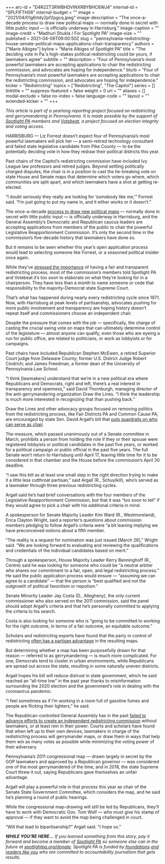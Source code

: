 +++
arc-id = "D4R2ZT3RWBHDVINXRBYBHC6WJ4"
internal-id = "SPLFIFTH06"
internal-budget = ""
image = "2021/04/01g6rtdy2pf2pgcq.jpeg"
image-description = "The once-a-decade process to draw new political maps — normally done in secret with little public input — is officially underway in Harrisburg."
image-caption = ""
image-credit = "Madhuri Shukla / For Spotlight PA"
image-size = ""
published = 2021-04-06T09:00:50Z
slug = "pennsylvania-redistricting-house-senate-political-maps-applications-chair-transparency"
authors = ["Marie Albiges"]
byline = "Marie Albiges of Spotlight PA"
title = "The deciding vote in Pa.’s high-stakes political redistricting could be yours, if lawmakers agree"
subtitle = ""
description = "Four of Pennsylvania’s most powerful lawmakers are accepting applications to chair the redistricting commission, and advocates are hoping for independence."
blurb = "Four of Pennsylvania’s most powerful lawmakers are accepting applications to chair the redistricting commission, and advocates are hoping for independence."
kicker = "Redistricting"
topics = ["Redistricting", "The Capitol"]
series = []
linktitle = ""
suppress-featured = false
weight = 0
url = ""
aliases = []
modal-exclude = false
no-index = false
language-code = ""
layout = ""
extended-kicker = ""
+++

<i>This article is part of a yearlong reporting project focused on redistricting and gerrymandering in Pennsylvania. It is made possible by the support of </i><a href="https://www.spotlightpa.org/"><i>Spotlight PA</i></a><i> members and </i><a href="https://votebeat.org/"><i>Votebeat</i></a><i>, a project focused on election integrity and voting access.</i>

HARRISBURG — Liz Forrest doesn’t expect four of Pennsylvania’s most powerful lawmakers will pick her — a semi-retired technology consultant and failed state legislative candidate from Pike County — to be the potentially deciding vote in how they redraw their political districts this year.

Past chairs of the Capitol’s redistricting commission have included Ivy League law professors and retired judges. Beyond settling politically charged disputes, the chair is in a position to cast the tie-breaking vote on state House and Senate maps that determine which voters go where, which communities are split apart, and which lawmakers have a shot at getting re-elected.

“I doubt seriously they really are looking for ‘somebody like me,’” Forrest said. “I’m just going to put my name in, and it either works or it doesn’t.”

<script src="https://www.spotlightpa.org/embed.js" async></script><div data-spl-embed-version="1" data-spl-src="https://www.spotlightpa.org/embeds/newsletter/"></div>

The once-a-decade <a href="https://www.spotlightpa.org/news/2021/01/pennsylvania-redistricting-gerrymandering-2021-explainer/">process to draw new political maps</a> — normally done in secret with little public input — is officially underway in Harrisburg, and the General Assembly’s Democratic and Republican caucus leaders are accepting applications from members of the public to chair the powerful Legislative Reapportionment Commission. It’s only the second time in the commission’s five-decade history that lawmakers have done so.

But it remains to be seen whether this year’s open application process would lead to selecting someone like Forrest, or a seasoned political insider once again.

While they’ve <a href="https://www.redistricting.state.pa.us/commission/article/1045">stressed the importance</a> of having a fair and transparent redistricting process, most of the commission’s members told Spotlight PA and Votebeat it’s too soon to elaborate on what they’re looking for in a chairperson. They have less than a month to name someone or cede that responsibility to the majority-Democrat state Supreme Court.

That’s what has happened during nearly every redistricting cycle since 1971. Now, with Harrisburg at peak levels of partisanship, advocates pushing for more public involvement and transparency are hoping history doesn’t repeat itself and commissioners choose an independent chair.

Despite the pressure that comes with the job — specifically, the charge of casting the crucial swing vote on maps that can ultimately determine control of the legislature — almost anyone can qualify, even those who are eyeing a run for public office, are related to politicians, or work as lobbyists or for campaigns.

Past chairs have included Republican Stephen McEwen, a retired Superior Court judge from Delaware County; former U.S. District Judge Robert Cindrich; and James Freedman, a former dean of the University of Pennsylvania Law School.

“I think [lawmakers] understand that we’re in a new political era where Republicans and Democrats, right and left, there’s a real interest in transparency and openness,” said David Thornburgh, managing director of the anti-gerrymandering organization Draw the Lines. “I think the leadership is much more interested in recognizing that than pushing back.”

<script src="https://www.spotlightpa.org/embed.js" async></script><div data-spl-embed-version="1" data-spl-src="https://www.spotlightpa.org/embeds/tips/?tip_text=Are%20you%20interested%20in%20serving%20as%20the%20chair%20of%20the%20Legislative%20Reapportionment%20Commission%3F%20We%20want%20to%20hear%20from%20you."></div>

Draw the Lines and other advocacy groups focused on removing politics from the redistricting process, like Fair Districts PA and Common Cause PA, are encouraged by state Sen. David Argall’s bill that <a href="https://www.legis.state.pa.us/cfdocs/billinfo/billinfo.cfm?syear=2021&sind=0&body=S&type=B&bn=0441">puts guardrails on who can serve as chair</a>.

The measure, which passed unanimously out of a Senate committee in March, prohibits a person from holding the role if they or their spouse were registered lobbyists or political candidates in the past five years, or worked for a political campaign or public official in the past five years. The full Senate won’t return to Harrisburg until April 17, leaving little time for it to be considered in that chamber and the House before the commission’s April 30 deadline.

“I saw this bill as at least one small step in the right direction trying to make it a little less cutthroat partisan,” said Argall (R., Schuylkill), who’s served as a lawmaker through three previous redistricting cycles.

Argall said he’s had brief conversations with the four members of the Legislative Reapportionment Commission, but that it was “too soon to tell” if they would agree to pick a chair with his additional criteria in mind.

A spokesperson for Senate Majority Leader Kim Ward (R., Westmoreland), Erica Clayton Wright, said a reporter’s questions about commission members pledging to follow Argall’s criteria were “a bit leaning implying we have preconceived notions about a fifth member.

“The reality is a request for nomination was just issued [March 26],” Wright said. “We are looking forward to evaluating and reviewing the qualifications and credentials of the individual candidates based on merit.”

Through a spokesperson, House Majority Leader Kerry Benninghoff (R., Centre) said he was looking for someone who could be “a neutral arbiter who shares our commitment to a fair, open, and legal redistricting process.” He said the public application process would ensure — “assuming we can agree to a candidate” — that the person is “best qualified and not the outgrowth of political favoritism or nepotism.”

<script src="https://www.spotlightpa.org/embed.js" async></script><div data-spl-embed-version="1" data-spl-src="https://www.spotlightpa.org/embeds/donate/?teaser_text=If%20you%20learned%20something%20from%20this%20report%2C%20pay%20it%20forward%20and%20become%20a%20member%20of%20Spotlight%20PA%20so%20someone%20else%20can%20in%20the%20future.&cta_text=CLICK%20TO%20CONTRIBUTE&eyebrow_text=WHILE%20YOU'RE%20HERE..."></div>

Senate Minority Leader Jay Costa (D., Allegheny), the only current commissioner who also served on the 2011 commission, said the panel should adopt Argall’s criteria and that he’s personally committed to applying the criteria to his search.

Costa is also looking for someone who is “going to be committed to working for the right outcome, in terms of a fair outcome, an equitable outcome.”

Scholars and redistricting experts have found that the party in control of redistricting <a href="https://www.tandfonline.com/doi/pdf/10.1080/2330443X.2020.1806762?needAccess=true">often has a partisan advantage</a> in the resulting maps.

But determining whether a map has been purposefully drawn for that reason — referred to as gerrymandering — is much more complicated. For one, Democrats tend to cluster in urban environments, while Republicans are spread out across the state, resulting in some naturally uneven districts.

Argall hopes his bill will reduce distrust in state government, which he said reached an “all-time low” in the past year thanks to misinformation surrounding the 2020 election and the government’s role in dealing with the coronavirus pandemic.

“I feel sometimes as if I’m working in a room full of gasoline fumes and people are flicking their lighters,” he said.

The Republican-controlled General Assembly has in the past <a href="https://www.spotlightpa.org/news/2020/07/redistricting-gerrymandering-pennsylvania-maps-fair-districts/">failed to advance efforts to create an independent redistricting commission</a> without lawmakers, or at least rein in their power. Courts and scholars have found that when left up to their own devices, lawmakers in charge of the redistricting process will gerrymander maps, or draw them in ways that help them win as many votes as possible while minimizing the voting power of their adversary.

Pennsylvania’s 2011 congressional map — drawn largely in secret by the GOP lawmakers and approved by a Republican governor — was considered one of the most gerrymandered of the time, and in 2018, the state Supreme Court threw it out, saying Republicans gave themselves an unfair advantage.

Argall will play a powerful role in that process this year as chair of the Senate State Government Committee, which considers the map, and he said he’s planning a round of public hearings.

While the congressional map-drawing will still be led by Republicans, they’ll have to work with Democratic Gov. Tom Wolf — who must give his stamp of approval — if they want to avoid the map being challenged in court.

“Will that lead to bipartisanship?” Argall said. “I hope so.”

<i><b>WHILE YOU’RE HERE...</b></i><i> If you learned something from this story, pay it forward and become a member of </i><a href="https://www.spotlightpa.org/"><i>Spotlight PA</i></a><i> so someone else can in the future at </i><a href="http://spotlightpa.org/donate"><i>spotlightpa.org/donate</i></a><i>. Spotlight PA is funded by</i><a href="https://www.spotlightpa.org/support"><i> foundations</i></a><i> </i><a href="https://www.spotlightpa.org/support"><i>and readers like you</i></a><i> who are committed to accountability journalism that gets results.</i>
